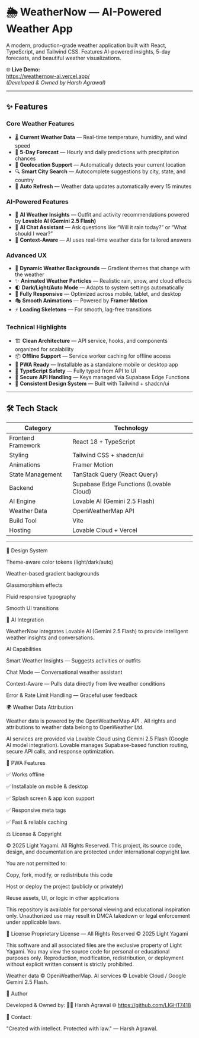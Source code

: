 # 🌦️ WeatherNow — AI-Powered Weather App

A modern, production-grade weather application built with React, TypeScript, and Tailwind CSS. Features AI-powered insights, 5-day forecasts, and beautiful weather visualizations.

🌐 **Live Demo:**  
https://weathernow-ai.vercel.app/  
*(Developed & Owned by Harsh Agrawal)*

---

## ✨ Features

### Core Weather Features
- 🌡️ **Current Weather Data** — Real-time temperature, humidity, and wind speed  
- 📅 **5-Day Forecast** — Hourly and daily predictions with precipitation chances  
- 📍 **Geolocation Support** — Automatically detects your current location  
- 🔍 **Smart City Search** — Autocomplete suggestions by city, state, and country  
- 🔄 **Auto Refresh** — Weather data updates automatically every 15 minutes  

### AI-Powered Features
- 🤖 **AI Weather Insights** — Outfit and activity recommendations powered by **Lovable AI (Gemini 2.5 Flash)**  
- 💬 **AI Chat Assistant** — Ask questions like “Will it rain today?” or “What should I wear?”  
- 🎯 **Context-Aware** — AI uses real-time weather data for tailored answers  

### Advanced UX
- 🎨 **Dynamic Weather Backgrounds** — Gradient themes that change with the weather  
- ✨ **Animated Weather Particles** — Realistic rain, snow, and cloud effects  
- 🌓 **Dark/Light/Auto Mode** — Adapts to system settings automatically  
- 📱 **Fully Responsive** — Optimized across mobile, tablet, and desktop  
- 🎭 **Smooth Animations** — Powered by **Framer Motion**  
- ⚡ **Loading Skeletons** — For smooth, lag-free transitions  

### Technical Highlights
- 🏗️ **Clean Architecture** — API service, hooks, and components organized for scalability  
- 📦 **Offline Support** — Service worker caching for offline access  
- 🚀 **PWA Ready** — Installable as a standalone mobile or desktop app  
- 🎯 **TypeScript Safety** — Fully typed from API to UI  
- 🔐 **Secure API Handling** — Keys managed via Supabase Edge Functions  
- 🎨 **Consistent Design System** — Built with Tailwind + shadcn/ui  

---

## 🛠️ Tech Stack

| Category | Technology |
|-----------|-------------|
| Frontend Framework | React 18 + TypeScript |
| Styling | Tailwind CSS + shadcn/ui |
| Animations | Framer Motion |
| State Management | TanStack Query (React Query) |
| Backend | Supabase Edge Functions (Lovable Cloud) |
| AI Engine | Lovable AI (Gemini 2.5 Flash) |
| Weather Data | OpenWeatherMap API |
| Build Tool | Vite |
| Hosting | Lovable Cloud + Vercel |

---

🎨 Design System

Theme-aware color tokens (light/dark/auto)

Weather-based gradient backgrounds

Glassmorphism effects

Fluid responsive typography

Smooth UI transitions

🤖 AI Integration

WeatherNow integrates Lovable AI (Gemini 2.5 Flash) to provide intelligent weather insights and conversations.

AI Capabilities

Smart Weather Insights — Suggests activities or outfits

Chat Mode — Conversational weather assistant

Context-Aware — Pulls data directly from live weather conditions

Error & Rate Limit Handling — Graceful user feedback

🌍 Weather Data Attribution

Weather data is powered by the OpenWeatherMap API
.
All rights and attributions to weather data belong to OpenWeather Ltd.

AI services are provided via Lovable Cloud using Gemini 2.5 Flash (Google AI model integration).
Lovable manages Supabase-based function routing, secure API calls, and response optimization.

📱 PWA Features

✅ Works offline

✅ Installable on mobile & desktop

✅ Splash screen & app icon support

✅ Responsive meta tags

✅ Fast & reliable caching

⚖️ License & Copyright

© 2025 Light Yagami. All Rights Reserved.
This project, its source code, design, and documentation are protected under international copyright law.

You are not permitted to:

Copy, fork, modify, or redistribute this code

Host or deploy the project (publicly or privately)

Reuse assets, UI, or logic in other applications

This repository is available for personal viewing and educational inspiration only.
Unauthorized use may result in DMCA takedown or legal enforcement under applicable laws.

📜 License
Proprietary License — All Rights Reserved © 2025 Light Yagami

This software and all associated files are the exclusive property of Light Yagami.
You may view the source code for personal or educational purposes only.
Reproduction, modification, redistribution, or deployment without explicit written consent is strictly prohibited.

Weather data © OpenWeatherMap.
AI services © Lovable Cloud / Google Gemini 2.5 Flash.

👑 Author

Developed & Owned by:
🧑‍💻 Harsh Agrawal
🌐 https://github.com/LIGHT7418

📧 Contact: 

"Created with intellect. Protected with law." — Harsh Agrawal.


